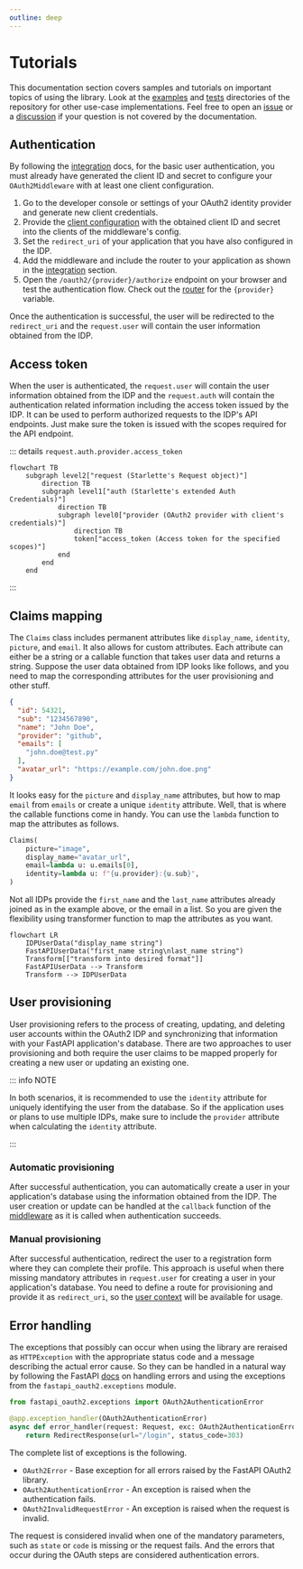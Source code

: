 ```yaml
---
outline: deep
---
```


# Tutorials

This documentation section covers samples and tutorials on important topics of using the library. Look at
the [examples](https://github.com/pysnippet/fastapi-oauth2/tree/master/examples)
and [tests](https://github.com/pysnippet/fastapi-oauth2/tree/master/tests) directories of the repository for other
use-case implementations. Feel free to open an [issue](https://github.com/pysnippet/fastapi-oauth2/issues/new/choose) or
a [discussion](https://github.com/pysnippet/fastapi-oauth2/discussions/new/choose) if your question is not covered by
the documentation.

## Authentication

By following the [integration](/integration/integration) docs, for the basic user authentication, you must already have
generated the client ID and secret to configure your `OAuth2Middleware` with at least one client configuration.

1. Go to the developer console or settings of your OAuth2 identity provider and generate new client credentials.
2. Provide the [client configuration](/integration/configuration#oauth2client) with the obtained client ID and secret
   into the clients of the middleware's config.
3. Set the `redirect_uri` of your application that you have also configured in the IDP.
4. Add the middleware and include the router to your application as shown in the [integration](/integration/integration)
   section.
5. Open the `/oauth2/{provider}/authorize` endpoint on your browser and test the authentication flow. Check out
   the [router](/integration/integration#router) for the `{provider}` variable.

Once the authentication is successful, the user will be redirected to the `redirect_uri` and the `request.user` will
contain the user information obtained from the IDP.

## Access token

When the user is authenticated, the `request.user` will contain the user information obtained from the IDP and
the `request.auth` will contain the authentication related information including the access token issued by the IDP. It
can be used to perform authorized requests to the IDP's API endpoints. Just make sure the token is issued with the
scopes required for the API endpoint.

::: details `request.auth.provider.access_token`

```mermaid
flowchart TB
    subgraph level2["request (Starlette's Request object)"]
        direction TB
        subgraph level1["auth (Starlette's extended Auth Credentials)"]
            direction TB
            subgraph level0["provider (OAuth2 provider with client's credentials)"]
                direction TB
                token["access_token (Access token for the specified scopes)"]
            end
        end
    end
```

:::

## Claims mapping

The `Claims` class includes permanent attributes like `display_name`, `identity`, `picture`, and `email`. It also allows
for custom attributes. Each attribute can either be a string or a callable function that takes user data and returns a
string. Suppose the user data obtained from IDP looks like follows, and you need to map the corresponding attributes for
the user provisioning and other stuff.

```json
{
  "id": 54321,
  "sub": "1234567890",
  "name": "John Doe",
  "provider": "github",
  "emails": [
    "john.doe@test.py"
  ],
  "avatar_url": "https://example.com/john.doe.png"
}
```

It looks easy for the `picture` and `display_name` attributes, but how to map `email` from `emails` or create a
unique `identity` attribute. Well, that is where the callable functions come in handy. You can use the `lambda` function
to map the attributes as follows.

```python
Claims(
    picture="image",
    display_name="avatar_url",
    email=lambda u: u.emails[0],
    identity=lambda u: f"{u.provider}:{u.sub}",
)
```

Not all IDPs provide the `first_name` and the `last_name` attributes already joined as in the example above, or
the email in a list. So you are given the flexibility using transformer function to map the attributes as you want.

```mermaid
flowchart LR
    IDPUserData("display_name string")
    FastAPIUserData("first_name string\nlast_name string")
    Transform[["transform into desired format"]]
    FastAPIUserData --> Transform
    Transform --> IDPUserData
```

## User provisioning

User provisioning refers to the process of creating, updating, and deleting user accounts within the OAuth2 IDP and
synchronizing that information with your FastAPI application's database. There are two approaches to user provisioning
and both require the user claims to be mapped properly for creating a new user or updating an existing one.

::: info NOTE

In both scenarios, it is recommended to use the `identity` attribute for uniquely identifying the user from the
database. So if the application uses or plans to use multiple IDPs, make sure to include the `provider` attribute when
calculating the `identity` attribute.

:::

### Automatic provisioning

After successful authentication, you can automatically create a user in your application's database using the
information obtained from the IDP. The user creation or update can be handled at the `callback` function of the
[middleware](/integration/integration#oauth2middleware) as it is called when authentication succeeds.

### Manual provisioning

After successful authentication, redirect the user to a registration form where they can complete their profile. This
approach is useful when there missing mandatory attributes in `request.user` for creating a user in your application's
database. You need to define a route for provisioning and provide it as `redirect_uri`, so
the [user context](/integration/integration#user-context) will be available for usage.

## Error handling

The exceptions that possibly can occur when using the library are reraised as `HTTPException` with the appropriate
status code and a message describing the actual error cause. So they can be handled in a natural way by following the
FastAPI [docs](https://fastapi.tiangolo.com/tutorial/handling-errors/) on handling errors and using the exceptions from
the `fastapi_oauth2.exceptions` module.

```python
from fastapi_oauth2.exceptions import OAuth2AuthenticationError

@app.exception_handler(OAuth2AuthenticationError)
async def error_handler(request: Request, exc: OAuth2AuthenticationError):
    return RedirectResponse(url="/login", status_code=303)
```

The complete list of exceptions is the following.

- `OAuth2Error` - Base exception for all errors raised by the FastAPI OAuth2 library.
- `OAuth2AuthenticationError` - An exception is raised when the authentication fails.
- `OAuth2InvalidRequestError` - An exception is raised when the request is invalid.

The request is considered invalid when one of the mandatory parameters, such as `state` or `code` is missing or the
request fails. And the errors that occur during the OAuth steps are considered authentication errors.

<style>
.info, .details {
  border: 0;
}

g#level2 rect,
g#level1 rect,
g#level0 rect,
g[id^="flowchart-token"] rect {
	color: #f6f6f7 !important;
	stroke: #3c3c43 !important;
}

g#level2 rect {
	fill: #00948680 !important;
}

g#level1 rect {
	fill: #2b75a080 !important;
}

g#level0 rect {
	fill: #5c837480 !important;
}

g[id^="flowchart-token"] rect {
	fill: #44506980 !important;
}
</style>
